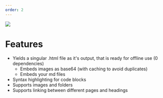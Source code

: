 ```yaml
---
order: 2
---
```


![](/images/main-banner.png)

# Features

- Yields a singular .html file as it's output, that is ready for offline use (0 dependencies)
    - Embeds images as base64 (with caching to avoid duplicates)
    - Embeds your md files
- Syntax highlighting for code blocks
- Supports images and folders
- Supports linking between different pages and headings
